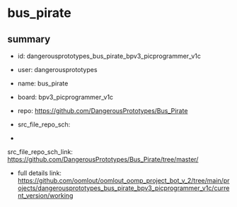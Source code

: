 # bus_pirate
 
## summary 
* id: dangerousprototypes_bus_pirate_bpv3_picprogrammer_v1c
* user: dangerousprototypes
* name: bus_pirate
* board: bpv3_picprogrammer_v1c
* repo: https://github.com/DangerousPrototypes/Bus_Pirate



* src_file_repo_sch: 
*
 src_file_repo_sch_link: https://github.com/DangerousPrototypes/Bus_Pirate/tree/master/
* full details link: https://github.com/oomlout/oomlout_oomp_project_bot_v_2/tree/main/projects/dangerousprototypes_bus_pirate_bpv3_picprogrammer_v1c/current_version/working  






